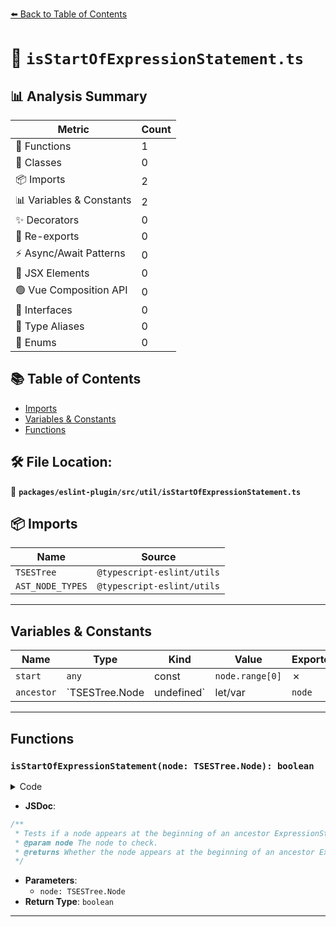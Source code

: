 [⬅️ Back to Table of Contents](../../../../index.md)

# 📄 `isStartOfExpressionStatement.ts`

## 📊 Analysis Summary

| Metric | Count |
|--------|-------|
| 🔧 Functions | 1 |
| 🧱 Classes | 0 |
| 📦 Imports | 2 |
| 📊 Variables & Constants | 2 |
| ✨ Decorators | 0 |
| 🔄 Re-exports | 0 |
| ⚡ Async/Await Patterns | 0 |
| 💠 JSX Elements | 0 |
| 🟢 Vue Composition API | 0 |
| 📐 Interfaces | 0 |
| 📑 Type Aliases | 0 |
| 🎯 Enums | 0 |

## 📚 Table of Contents

- [Imports](#imports)
- [Variables & Constants](#variables-constants)
- [Functions](#functions)

## 🛠️ File Location:
📂 **`packages/eslint-plugin/src/util/isStartOfExpressionStatement.ts`**

## 📦 Imports

| Name | Source |
|------|--------|
| `TSESTree` | `@typescript-eslint/utils` |
| `AST_NODE_TYPES` | `@typescript-eslint/utils` |


---

## Variables & Constants

| Name | Type | Kind | Value | Exported |
|------|------|------|-------|----------|
| `start` | `any` | const | `node.range[0]` | ✗ |
| `ancestor` | `TSESTree.Node | undefined` | let/var | `node` | ✗ |


---

## Functions

### `isStartOfExpressionStatement(node: TSESTree.Node): boolean`

<details><summary>Code</summary>

```ts
export function isStartOfExpressionStatement(node: TSESTree.Node): boolean {
  const start = node.range[0];
  let ancestor: TSESTree.Node | undefined = node;

  while ((ancestor = ancestor.parent) && ancestor.range[0] === start) {
    if (ancestor.type === AST_NODE_TYPES.ExpressionStatement) {
      return true;
    }
  }
  return false;
}
```
</details>

- **JSDoc**:
```ts
/**
 * Tests if a node appears at the beginning of an ancestor ExpressionStatement node.
 * @param node The node to check.
 * @returns Whether the node appears at the beginning of an ancestor ExpressionStatement node.
 */
```

- **Parameters**:
  - `node: TSESTree.Node`
- **Return Type**: `boolean`

---